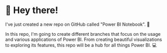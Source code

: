 # 👋 Hey there! 

I've just created a new repo on GitHub called "Power BI Notebook". 🚀

In this repo, I'm going to create different branches that focus on the usage and various applications of Power BI. From creating beautiful visualizations to exploring its features, this repo will be a hub for all things Power BI. 💻
